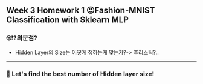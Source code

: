 ## Week 3 Homework 1 😉Fashion-MNIST Classification with Sklearn MLP

### 🙄⁉의문점?
- Hidden Layer의 Size는 어떻게 정하는게 맞는가?-> 휴리스틱?..



-------


### 🐷 Let's find the best number of Hidden layer size!




